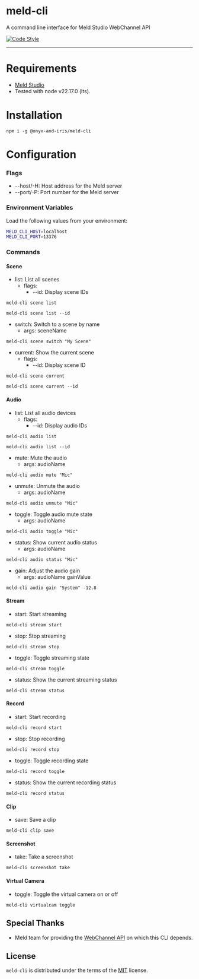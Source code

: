 # meld-cli

A command line interface for Meld Studio WebChannel API

[![Code Style](https://img.shields.io/badge/code_style-standard-violet.svg)](https://github.com/standard/standard)

---

# Requirements

-   [Meld Studio](https://meldstudio.co/)
-   Tested with node v22.17.0 (lts).

# Installation

```console
npm i -g @onyx-and-iris/meld-cli
```

# Configuration

### Flags

-   --host/-H: Host address for the Meld server
-   --port/-P: Port number for the Meld server

### Environment Variables

Load the following values from your environment:

```bash
MELD_CLI_HOST=localhost
MELD_CLI_PORT=13376
```

### Commands

#### Scene

-   list: List all scenes
    -   flags: 
        -   --id: Display scene IDs

```console
meld-cli scene list

meld-cli scene list --id
```

-   switch: Switch to a scene by name
    - args: sceneName

```console
meld-cli scene switch "My Scene"
```

-   current: Show the current scene
    -   flags: 
        -   --id: Display scene ID

```console
meld-cli scene current

meld-cli scene current --id
```

#### Audio

-   list: List all audio devices
    -   flags: 
        -   --id: Display audio IDs

```console
meld-cli audio list

meld-cli audio list --id
```

-   mute: Mute the audio
    - args: audioName

```console
meld-cli audio mute "Mic"
```

-   unmute: Unmute the audio
    - args: audioName

```console
meld-cli audio unmute "Mic"
```

-   toggle: Toggle audio mute state
    - args: audioName

```console
meld-cli audio toggle "Mic"
```

-   status: Show current audio status
    - args: audioName

```console
meld-cli audio status "Mic"
```

-   gain: Adjust the audio gain
    -   args: audioName gainValue

```console
meld-cli audio gain "System" -12.8
```

#### Stream

-   start: Start streaming

```console
meld-cli stream start
```

-   stop: Stop streaming

```console
meld-cli stream stop
```

-   toggle: Toggle streaming state

```console
meld-cli stream toggle
```

-   status: Show the current streaming status

```console
meld-cli stream status
```

#### Record

-   start: Start recording

```console
meld-cli record start
```

-   stop: Stop recording

```console
meld-cli record stop
```

-   toggle: Toggle recording state

```console
meld-cli record toggle
```

-   status: Show the current recording status

```console
meld-cli record status
```

#### Clip

-   save: Save a clip

```console
meld-cli clip save
```

#### Screenshot

-   take: Take a screenshot

```console
meld-cli screenshot take
```

#### Virtual Camera

-   toggle: Toggle the virtual camera on or off

```console
meld-cli virtualcam toggle
```

## Special Thanks

-   Meld team for providing the [WebChannel API](https://github.com/MeldStudio/streamdeck/blob/main/WebChannelAPI.md) on which this CLI depends.

## License

`meld-cli` is distributed under the terms of the [MIT](https://spdx.org/licenses/MIT.html) license.
